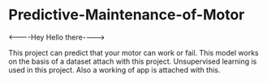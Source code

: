 # Predictive-Maintenance-of-Motor

<----Hey Hello there---->

This project can predict that your motor can work or fail.
This model works on the basis of a dataset attach with this project.
Unsupervised learning is used in this project.
Also a working of app is attached with this.


